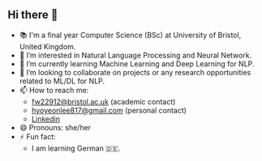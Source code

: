 ## Hi there 👋
- 📚 I'm a final year Computer Science (BSc) at University of Bristol, United Kingdom.
- 🔭 I’m interested in Natural Language Processing and Neural Network.
- 🌱 I’m currently learning Machine Learning and Deep Learning for NLP.
- 👯 I’m looking to collaborate on projects or any research opportunities related to ML/DL for NLP. 
- 📫 How to reach me:
  - fw22912@bristol.ac.uk (academic contact)
  - hyoyeonlee817@gmail.com (personal contact)
  - [Linkedin](https://www.linkedin.com/in/hyoyeon-lee/)
- 😄 Pronouns: she/her
- ⚡ Fun fact: 
  - I am learning German 🇩🇪.



